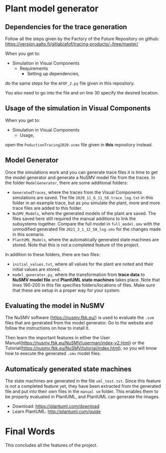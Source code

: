 # Plant model generator

## Dependencies for the trace generation
Follow all the steps given by the Factory of the Future Repository on github:
https://version.aalto.fi/gitlab/afof/tracing-products/-/tree/master/

When you get to:
- Simulation in Visual Components
  - Requirements
    - Setting up dependencies,

do the same steps for the `AFOF_2.py` file given in this repository.

You also need to go into the file and on line 30 specify the desired location.

## Usage of the simulation in Visual Components
When you get to:
- Simulation in Visual Components
  - Usage,

open the `PoductionTracing2020.vcmx` file given in **this** repository instead.

## Model Generator
Once the simulations work and you can generate trace files it is time to get the model generator and generate a NuSMV model file from the traces.
In the folder `ModelGenerator`, there are some additional folders:
- `GeneratedTraces`, where the traces from the Visual Components simulations are saved. The file `2020_11_6_11_58_trace_log.txt` in this folder in an example trace, but as you simulate the plant, more and more trace files are added to this folder.
- `NuSMV_Models`, where the generated models of the plant are saved. The files saved here still required the manual additions to link the subsystems together. Compare the full model in `full_model.smv` with the unmodified generated file `2021_3_1_12_58_log.smv` for the changes made in this scenario.
- `PlantUML_Models`, where the automatically generated state machines are stored. Note that this is not a completed feature of the project.

In addition to these folders, there are two files:
- `initial_values.txt`, where all values for the plant are noted and their initial values are stored.
- `model_generator.py`, where the transformation from **trace data** to **NuSMV model file** and **PlantUML state machines** takes place. Note that lines 190-200 in this file specifies folders/locations of files. Make sure that these are setup in a proper way for your system. 

## Evaluating the model in NuSMV
The NuSMV software (https://nusmv.fbk.eu/) is used to evaluate the `.svm` files that are generated from the model generator. Go to the website and follow the instructions on how to install it.

Then learn the important features in either the User Manual(https://nusmv.fbk.eu/NuSMV/userman/index-v2.html) or the Tutorial(https://nusmv.fbk.eu/NuSMV/tutorial/index.html), so you will know how to execute the generated `.smv` model files.

## Automaticaly generated state machines 
The state machines are generated in the file `uml_test.txt`. Since this feature is not a completed feature yet, they have been extracted from the generated file and put into their own files in the `manual sm` folder. This enables them to be properly evaluated in PlantUML, and PlantUML can generate the images.
- Download: https://plantuml.com/download
- Learn PlantUML: http://plantuml.com/guide


# Final Words
This concludes all the features of the project. 
